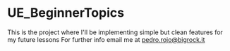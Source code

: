 # UE_BeginnerTopics

This is the project where I'll be implementing simple but clean features for my future lessons
For further info email me at pedro.rojo@bigrock.it
